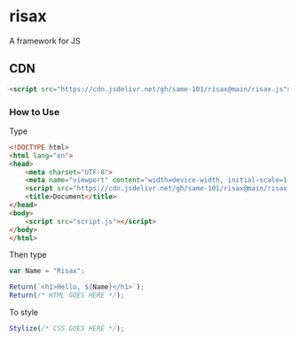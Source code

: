 # risax
A framework for JS

## CDN
```html
<script src="https://cdn.jsdelivr.net/gh/same-101/risax@main/risax.js"></script>
```
### How to Use
Type
```html
<!DOCTYPE html>
<html lang="en">
<head>
    <meta charset="UTF-8">
    <meta name="viewport" content="width=device-width, initial-scale=1.0">
    <script src="https://cdn.jsdelivr.net/gh/same-101/risax@main/risax.js"></script>
    <title>Document</title>
</head>
<body>
    <script src="script.js"></script>
</body>
</html>
```
Then type
```javascript
var Name = "Risax";

Return(`<h1>Hello, ${Name}</h1>`);
Return(/* HTML GOES HERE */);
```
To style
```javascript
Stylize(/* CSS GOES HERE */);
```
